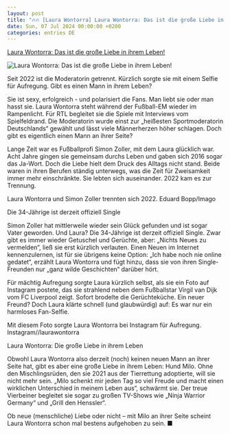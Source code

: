 ```yaml
---
layout: post
title: "🔥🔥 [Laura Wontorra] Laura Wontorra: Das ist die große Liebe in ihrem Leben!"
date: Sun, 07 Jul 2024 00:00:00 +0200
categories: entries DE
---
```

[Laura Wontorra: Das ist die große Liebe in ihrem Leben!](https://www.berliner-kurier.de/show/laura-wontorra-das-ist-die-grosse-liebe-in-ihrem-leben-li.2232407)

![Laura Wontorra: Das ist die große Liebe in ihrem Leben!](https://berliner-zeitung.imgix.net/2024/07/07/6e4ec2f9-f50a-45e2-8402-92ad9701cfff.jpeg?w=1024&auto=format)

Seit 2022 ist die Moderatorin getrennt. Kürzlich sorgte sie mit einem Selfie für Aufregung. Gibt es einen Mann in ihrem Leben?

Sie ist sexy, erfolgreich - und polarisiert die Fans. Man liebt sie oder man hasst sie. Laura Wontorra steht während der Fußball-EM wieder im Rampenlicht. Für RTL begleitet sie die Spiele mit Interviews vom Spielfeldrand. Die Moderatorin wurde einst zur „heißesten Sportmoderatorin Deutschlands“ gewählt und lässt viele Männerherzen höher schlagen. Doch gibt es eigentlich einen Mann an ihrer Seite?

Lange Zeit war es Fußballprofi Simon Zoller, mit dem Laura glücklich war. Acht Jahre gingen sie gemeinsam durchs Leben und gaben sich 2016 sogar das Ja-Wort. Doch die Liebe hielt dem Druck des Alltags nicht stand. Beide waren in ihren Berufen ständig unterwegs, was die Zeit für Zweisamkeit immer mehr einschränkte. Sie lebten sich auseinander. 2022 kam es zur Trennung.

Laura Wontorra und Simon Zoller trennten sich 2022. Eduard Bopp/Imago

Die 34-Jährige ist derzeit offiziell Single

Simon Zoller hat mittlerweile wieder sein Glück gefunden und ist sogar Vater geworden. Und Laura? Die 34-Jährige ist derzeit offiziell Single. Zwar gibt es immer wieder Getuschel und Gerüchte, aber: „Nichts Neues zu vermelden“, ließ sie erst kürzlich verlauten. Einen Neuen im Internet kennenzulernen, ist für sie übrigens keine Option: „Ich habe noch nie online gedatet“, erzählt Laura Wontorra und fügt hinzu, dass sie von ihren Single-Freunden nur „ganz wilde Geschichten“ darüber hört.

Für mächtig Aufregung sorgte Laura kürzlich selbst, als sie ein Foto auf Instagram postete, das sie strahlend neben dem Fußballstar Virgil van Dijk vom FC Liverpool zeigt. Sofort brodelte die Gerüchteküche. Ein neuer Freund? Doch Laura klärte schnell (und glaubwürdig) auf: Es war nur ein harmloses Fan-Selfie.

Mit diesem Foto sorgte Laura Wontorra bei Instagram für Aufregung. Instagram//laurawontorra

Laura Wontorra: Die große Liebe in ihrem Leben

Obwohl Laura Wontorra also derzeit (noch) keinen neuen Mann an ihrer Seite hat, gibt es aber eine große Liebe in ihrem Leben: Hund Milo. Ohne den Mischlingsrüden, den sie 2021 aus der Tierrettung adoptierte, will sie nicht mehr sein. „Milo schenkt mir jeden Tag so viel Freude und macht einen wirklichen Unterschied in meinem Leben aus“, schwärmt sie. Der treue Vierbeiner begleitet sie sogar zu großen TV-Shows wie „Ninja Warrior Germany“ und „Grill den Henssler“.

Ob neue (menschliche) Liebe oder nicht – mit Milo an ihrer Seite scheint Laura Wontorra schon mal bestens aufgehoben zu sein. ■

